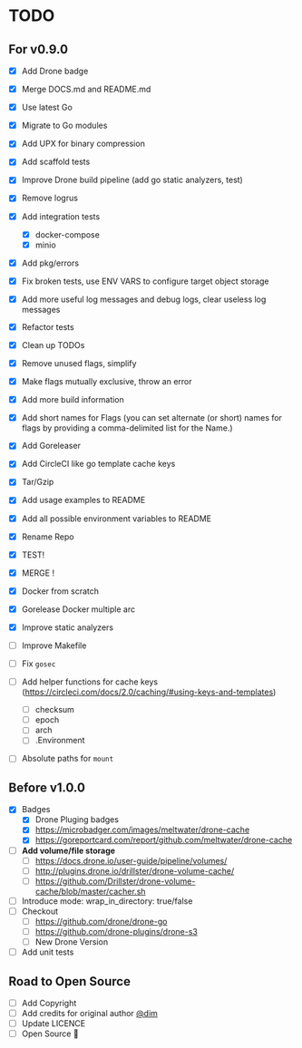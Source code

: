 # TODO

## For v0.9.0

- [x] Add Drone badge
- [x] Merge DOCS.md and README.md
- [x] Use latest Go
- [x] Migrate to Go modules
- [x] Add UPX for binary compression
- [x] Add scaffold tests
- [x] Improve Drone build pipeline (add go static analyzers, test)
- [x] Remove logrus
- [x] Add integration tests
  - [x] docker-compose
  - [x] minio
- [x] Add pkg/errors
- [x] Fix broken tests, use ENV VARS to configure target object storage
- [x] Add more useful log messages and debug logs, clear useless log messages
- [x] Refactor tests
- [x] Clean up TODOs
- [x] Remove unused flags, simplify
- [x] Make flags mutually exclusive, throw an error
- [x] Add more build information
- [x] Add short names for Flags (you can set alternate (or short) names for flags by providing a comma-delimited list for the Name.)
- [x] Add Goreleaser
- [x] Add CircleCI like go template cache keys
- [x] Tar/Gzip
- [x] Add usage examples to README
- [x] Add all possible environment variables to README
- [x] Rename Repo
- [x] TEST!
- [x] MERGE !
- [X] Docker from scratch
- [x] Gorelease Docker multiple arc
- [X] Improve static analyzers

- [ ] Improve Makefile
- [ ] Fix `gosec`

- [ ] Add helper functions for cache keys (https://circleci.com/docs/2.0/caching/#using-keys-and-templates)
  - [ ] checksum
  - [ ] epoch
  - [ ] arch
  - [ ] .Environment

- [ ] Absolute paths for `mount`

## Before v1.0.0

- [x] Badges
  - [x] Drone Pluging badges
  - [x] https://microbadger.com/images/meltwater/drone-cache
  - [x] https://goreportcard.com/report/github.com/meltwater/drone-cache
- [ ] **Add volume/file storage**
  - [ ] https://docs.drone.io/user-guide/pipeline/volumes/
  - [ ] http://plugins.drone.io/drillster/drone-volume-cache/
  - [ ] https://github.com/Drillster/drone-volume-cache/blob/master/cacher.sh
- [ ] Introduce mode: wrap_in_directory: true/false
- [ ] Checkout
  - [ ] https://github.com/drone/drone-go
  - [ ] https://github.com/drone-plugins/drone-s3
  - [ ] New Drone Version
- [ ] Add unit tests

## Road to Open Source

- [ ] Add Copyright
- [ ] Add credits for original author [@dim](https://github.com/dim)
- [ ] Update LICENCE
- [ ] Open Source :tada:
